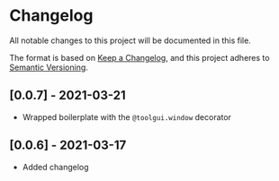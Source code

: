 # Changelog
All notable changes to this project will be documented in this file.

The format is based on [Keep a Changelog](https://keepachangelog.com/en/1.0.0/),
and this project adheres to [Semantic Versioning](https://semver.org/spec/v2.0.0.html).

## [0.0.7] - 2021-03-21
- Wrapped boilerplate with the `@toolgui.window` decorator

## [0.0.6] - 2021-03-17
- Added changelog
